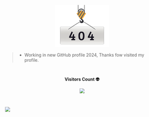 <div align="center">
  <img width="35%" src="@bastndev/IMG/image.gif" title="bastndev.com">
</div>

>- Working in new GitHub profile 2024, Thanks fow visited my profile.

<div align="center">
<br><p align="centre"><b>Visitors Count 👽 </b></p>  
<p align="center"><img align="center" src="https://profile-counter.glitch.me/{bastndev}/count.svg" /></p> 
<br>
</div>

![](https://komarev.com/ghpvc/?username=your-github-bastndev&abbreviated=true)

